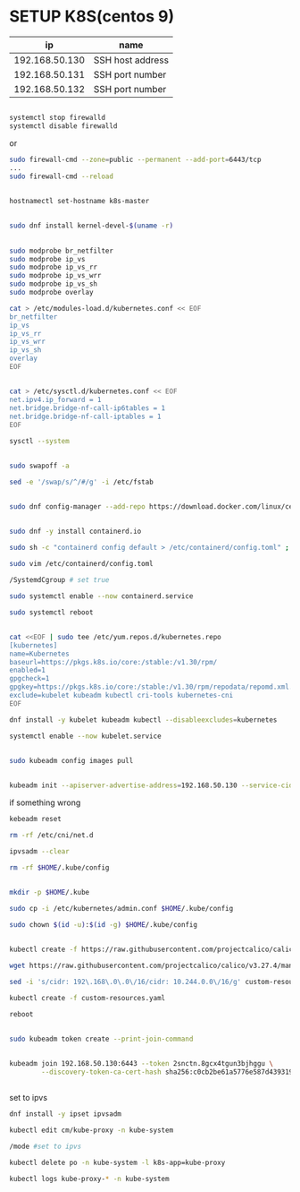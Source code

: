 # SETUP K8S(centos 9)
| ip           | name                                                                              |
|---------------------------|----------------------------------------------------------------------|
| 192.168.50.130            | SSH host address                                                     |
| 192.168.50.131            | SSH port number                                                      |
| 192.168.50.132            | SSH port number                                                      |
##
``` bash
systemctl stop firewalld
systemctl disable firewalld
```
or
``` bash
sudo firewall-cmd --zone=public --permanent --add-port=6443/tcp
...
sudo firewall-cmd --reload
```
##
``` bash
hostnamectl set-hostname k8s-master
```
##
``` bash
sudo dnf install kernel-devel-$(uname -r)
```
##
``` bash
sudo modprobe br_netfilter
sudo modprobe ip_vs
sudo modprobe ip_vs_rr
sudo modprobe ip_vs_wrr
sudo modprobe ip_vs_sh
sudo modprobe overlay

cat > /etc/modules-load.d/kubernetes.conf << EOF
br_netfilter
ip_vs
ip_vs_rr
ip_vs_wrr
ip_vs_sh
overlay
EOF
```
##
``` bash
cat > /etc/sysctl.d/kubernetes.conf << EOF
net.ipv4.ip_forward = 1
net.bridge.bridge-nf-call-ip6tables = 1
net.bridge.bridge-nf-call-iptables = 1
EOF

sysctl --system
```
##
``` bash
sudo swapoff -a

sed -e '/swap/s/^/#/g' -i /etc/fstab
```
##
``` bash
sudo dnf config-manager --add-repo https://download.docker.com/linux/centos/docker-ce.repo
```
##
``` bash
sudo dnf -y install containerd.io

sudo sh -c "containerd config default > /etc/containerd/config.toml" ; cat /etc/containerd/config.toml

sudo vim /etc/containerd/config.toml

/SystemdCgroup # set true

sudo systemctl enable --now containerd.service

sudo systemctl reboot
```
##
``` bash
cat <<EOF | sudo tee /etc/yum.repos.d/kubernetes.repo
[kubernetes]
name=Kubernetes
baseurl=https://pkgs.k8s.io/core:/stable:/v1.30/rpm/
enabled=1
gpgcheck=1
gpgkey=https://pkgs.k8s.io/core:/stable:/v1.30/rpm/repodata/repomd.xml.key
exclude=kubelet kubeadm kubectl cri-tools kubernetes-cni
EOF

dnf install -y kubelet kubeadm kubectl --disableexcludes=kubernetes

systemctl enable --now kubelet.service
```
##
``` bash
sudo kubeadm config images pull
```
##
``` bash
kubeadm init --apiserver-advertise-address=192.168.50.130 --service-cidr=10.96.0.0/12 --pod-network-cidr=10.244.0.0/16
```
if something wrong
``` bash
kebeadm reset

rm -rf /etc/cni/net.d

ipvsadm --clear

rm -rf $HOME/.kube/config
```
##
``` bash
mkdir -p $HOME/.kube

sudo cp -i /etc/kubernetes/admin.conf $HOME/.kube/config

sudo chown $(id -u):$(id -g) $HOME/.kube/config
```
##
``` bash
kubectl create -f https://raw.githubusercontent.com/projectcalico/calico/v3.27.4/manifests/tigera-operator.yaml

wget https://raw.githubusercontent.com/projectcalico/calico/v3.27.4/manifests/custom-resources.yaml

sed -i 's/cidr: 192\.168\.0\.0\/16/cidr: 10.244.0.0\/16/g' custom-resources.yaml

kubectl create -f custom-resources.yaml

reboot
```
##
``` bash
sudo kubeadm token create --print-join-command
```
##
``` bash
kubeadm join 192.168.50.130:6443 --token 2snctn.8gcx4tgun3bjhggu \
        --discovery-token-ca-cert-hash sha256:c0cb2be61a5776e587d43931935a6e71d96eb23f18b910342a90e54b5e6ab444
```
##
set to ipvs
``` bash
dnf install -y ipset ipvsadm

kubectl edit cm/kube-proxy -n kube-system

/mode #set to ipvs

kubectl delete po -n kube-system -l k8s-app=kube-proxy

kubectl logs kube-proxy-* -n kube-system
```
